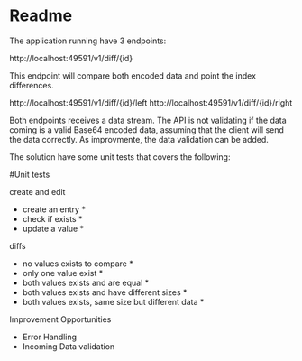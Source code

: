 # Readme

The application running have 3 endpoints:

http://localhost:49591/v1/diff/{id}

This endpoint will compare both encoded data and point the index differences.

http://localhost:49591/v1/diff/{id}/left
http://localhost:49591/v1/diff/{id}/right

Both endpoints receives a data stream. The API is not validating if the data coming is a valid Base64 encoded data, assuming that the client will send the data correctly.
As improvmente, the data validation can be added.

The solution have some unit tests that covers the following:

#Unit tests

create and edit
- create an entry *
- check if exists *
- update a value *

diffs
- no values exists to compare *
- only one value exist *
- both values exists and are equal *
- both values exists and have different sizes *
- both values exists, same size but different data *

Improvement Opportunities

- Error Handling
- Incoming Data validation
